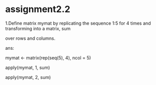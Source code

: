 # assignment2.2
1.Define matrix mymat by replicating the sequence 1:5 for 4 times and transforming into a matrix, sum 

over rows and columns.

ans:

mymat <- matrix(rep(seq(5), 4), ncol = 5)

apply(mymat, 1, sum)

apply(mymat, 2, sum)
